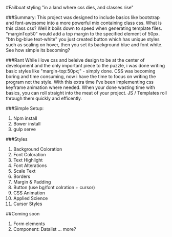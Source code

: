 #Failboat styling
"in a land where css dies, and classes rise"

###Summary: 
This project was designed to include basics like bootstrap and font-awesome into a more powerful mix containing class css. What is this class css? Well it boils down to speed when generating template files. "marginTop50" would add a top margin to the specified element of 50px. "btn bg-blue text-white" you just created button which has unique styles such as scaling on hover, then you set its background blue and font white. See how simple its becoming? 

###Rant
While i love css and beleive design to be at the center of development and the only important piece to the puzzle, i was done writing basic styles like "margin-top:50px;" - simply done. CSS was becoming boring and time consuming, now i have the time to focus on writing the program not the style. With this extra time i've been implementing css keyframe animation where needed. When your done wasting time with basics, you can roll straight into the meat of your project. JS / Templates roll through them quickly and efficently.

###Simple Setup:
1. Npm install
2. Bower install
3. gulp serve

###Styles
1. Background Coloration
2. Font Coloration
3. Text Highlight
4. Font Alterations
5. Scale Text
6. Borders
7. Margin & Padding
8. Button (use bg/font colration + cursor)
9. CSS Animation
10. Applied Science
11. Cursor Styles

##Coming soon
1. Form elements
2. Component: Datalist
... more?